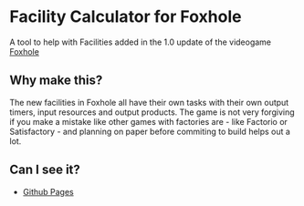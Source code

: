 # Facility Calculator for Foxhole
 A tool to help with Facilities added in the 1.0 update of the videogame [Foxhole](https://store.steampowered.com/app/505460/Foxhole/)

## Why make this?
The new facilities in Foxhole all have their own tasks with their own output timers, input resources and output products. The game is not very forgiving if you make a mistake like other games with factories are - like Factorio or Satisfactory - and planning on paper before commiting to build helps out a lot.
## Can I see it?
- [Github Pages](https://mrbazlow.github.io/CalcSite/)
